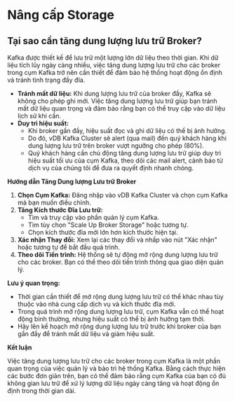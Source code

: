 # Nâng cấp Storage

## Tại sao cần tăng dung lượng lưu trữ Broker?

Kafka được thiết kế để lưu trữ một lượng lớn dữ liệu theo thời gian. Khi dữ liệu tích lũy ngày càng nhiều, việc tăng dung lượng lưu trữ cho các broker trong cụm Kafka trở nên cần thiết để đảm bảo hệ thống hoạt động ổn định và tránh tình trạng đầy đĩa.

* **Tránh mất dữ liệu:** Khi dung lượng lưu trữ của broker đầy, Kafka sẽ không cho phép ghi mới. Việc tăng dung lượng lưu trữ giúp bạn tránh mất dữ liệu quan trọng và đảm bảo rằng bạn có thể truy cập vào dữ liệu lịch sử khi cần.
* **Duy trì hiệu suất:** 
  * Khi broker gần đầy, hiệu suất đọc và ghi dữ liệu có thể bị ảnh hưởng. 
  * Do đó, vDB Kafka Cluster sẽ alert (qua mail) đến quý khách hàng khi dung lượng lưu trữ trên broker vượt ngưỡng cho phép (80%). 
  * Quý khách hàng cần chủ động tăng dung lượng lưu trữ giúp duy trì hiệu suất tối ưu của cụm Kafka, theo dõi các mail alert, cảnh báo từ dịch vụ của chúng tôi để đưa ra quyết định nhanh chóng.

**Hướng dẫn Tăng Dung lượng Lưu trữ Broker**

1. **Chọn Cụm Kafka:** Đăng nhập vào vDB Kafka Cluster và chọn cụm Kafka mà bạn muốn điều chỉnh.
2. **Tăng Kích thước Đĩa Lưu trữ:**
   * Tìm và truy cập vào phần quản lý cụm Kafka.
   * Tìm tùy chọn "Scale Up Broker Storage" hoặc tương tự.
   * Chọn kích thước đĩa mới lớn hơn kích thước hiện tại.
3. **Xác nhận Thay đổi:** Xem lại các thay đổi và nhấp vào nút "Xác nhận" hoặc tương tự để bắt đầu quá trình.
4. **Theo dõi Tiến trình:** Hệ thống sẽ tự động mở rộng dung lượng lưu trữ cho các broker. Bạn có thể theo dõi tiến trình thông qua giao diện quản lý.

**Lưu ý quan trọng:**

* Thời gian cần thiết để mở rộng dung lượng lưu trữ có thể khác nhau tùy thuộc vào nhà cung cấp dịch vụ và kích thước đĩa mới.
* Trong quá trình mở rộng dung lượng lưu trữ, cụm Kafka vẫn có thể hoạt động bình thường, nhưng hiệu suất có thể bị ảnh hưởng tạm thời.
* Hãy lên kế hoạch mở rộng dung lượng lưu trữ trước khi broker của bạn gần đầy để tránh mất dữ liệu và giảm hiệu suất.

**Kết luận**

Việc tăng dung lượng lưu trữ cho các broker trong cụm Kafka là một phần quan trọng của việc quản lý và bảo trì hệ thống Kafka. Bằng cách thực hiện các bước đơn giản trên, bạn có thể đảm bảo rằng cụm Kafka của bạn có đủ không gian lưu trữ để xử lý lượng dữ liệu ngày càng tăng và hoạt động ổn định trong thời gian dài.
